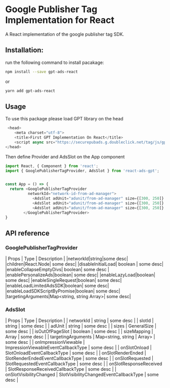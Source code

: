 # Google Publisher Tag Implementation for React

A React implementation of the google publisher tag SDK.

## Installation:

run the following command to install pacakage:

```bash
npm install --save gpt-ads-react
```

or

```bash
yarn add gpt-ads-react
```

## Usage
To use this package please load GPT library on the head 

```javascript
 <head>
    <meta charset="utf-8">
    <title>First GPT Implementation On React</title>
    <script async src="https://securepubads.g.doubleclick.net/tag/js/gpt.js"></script>
</head>
```

Then define Provider and AdsSlot on the App component

```javascript
import React, { Component } from 'react';
import { GooglePublisherTagProvider, AdsSlot } from 'react-ads-gpt';


const App = () => {
  return <GooglePublisherTagProvider 
          networkId="network-id-from-ad-manager">
            <AdsSlot adUnit="adunit/from-ad-manager" size={[300, 250]} />
            <AdsSlot adUnit="adunit/from-ad-manager" size={[300, 250]} />
            <AdsSlot adUnit="adunit/from-ad-manager" size={[300, 250]} />
        </GooglePublisherTagProvider>
}

```
## API reference

### GooglePublisherTagProvider

| Props | Type | Description |
|networkId|string|some desc|
|children|React.Node| some desc|
|disableInitialLoad| boolean | some desc|
|enableCollapseEmptyDivs| boolean| some desc |
|enablePersonalizeAds|boolean| some desc|
|enableLazyLoad|boolean| some desc|
|enableSingleRequest|boolean| some desc|
|enableLoadLimitedAdsSDK|boolean| some desc|
|enableLoadSDKScriptByPromise|boolean| some desc|
|targetingArguments|Map<string, string Array<string>>| some desc|

### AdsSlot 
| Props | Type | Description |
| networkId |  string | some desc |
| slotId |  string | some desc |
| adUnit | string | some desc |
| sizes | GeneralSize | some desc |
| isOutOfPageSlot |  boolean | some desc |
| sizeMapping |  Array<ViewportSizeMapping> | some desc |
| targetingArguments |  Map<string, string | Array<string>> | some desc |
| onImpressionViewable |  ImpressionViewableEventCallbackType | some desc |
| onSlotOnload |  SlotOnloadEventCallbackType | some desc |
| onSlotRenderEnded |  SlotRenderEndedEventCallbackType | some desc |
| onSlotRequested |  SlotRequestedEventCallbackType | some desc |
| onSlotResponseReceived |  SlotResponseReceivedCallbackType | some desc |
| onSlotVisibilityChanged |  SlotVisibilityChangedEventCallbackType | some desc |

